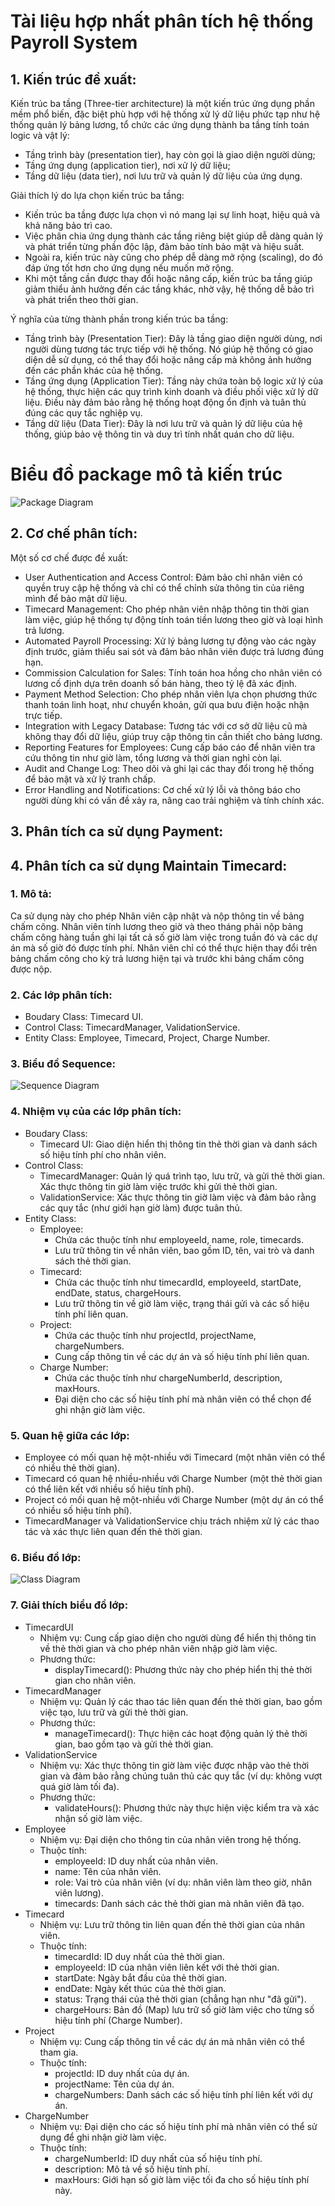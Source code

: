 # Tài liệu hợp nhất phân tích hệ thống Payroll System

## 1. Kiến trúc đề xuất:
Kiến trúc ba tầng (Three-tier architecture) là một kiến trúc ứng dụng phần mềm phổ biến, đặc biệt phù hợp với hệ thống xử lý dữ liệu phức tạp như hệ thống quản lý bảng lương, tổ chức các ứng dụng thành ba tầng tính toán logic và vật lý: 
  - Tầng trình bày (presentation tier), hay còn gọi là giao diện người dùng;
  - Tầng ứng dụng (application tier), nơi xử lý dữ liệu;
  - Tầng dữ liệu (data tier), nơi lưu trữ và quản lý dữ liệu của ứng dụng.

Giải thích lý do lựa chọn kiến trúc ba tầng:
  - Kiến trúc ba tầng được lựa chọn vì nó mang lại sự linh hoạt, hiệu quả và khả năng bảo trì cao.
  - Việc phân chia ứng dụng thành các tầng riêng biệt giúp dễ dàng quản lý và phát triển từng phần độc lập, đảm bảo tính bảo mật và hiệu suất.
  - Ngoài ra, kiến trúc này cũng cho phép dễ dàng mở rộng (scaling), do đó đáp ứng tốt hơn cho ứng dụng nếu muốn mở rộng.
  - Khi một tầng cần được thay đổi hoặc nâng cấp, kiến trúc ba tầng giúp giảm thiểu ảnh hưởng đến các tầng khác, nhờ vậy, hệ thống dễ bảo trì và phát triển theo thời gian.

Ý nghĩa của từng thành phần trong kiến trúc ba tầng:
  - Tầng trình bày (Presentation Tier): Đây là tầng giao diện người dùng, nơi người dùng tương tác trực tiếp với hệ thống. Nó giúp hệ thống có giao diện dễ sử dụng, có thể thay đổi hoặc nâng cấp mà không ảnh hưởng đến các phần khác của hệ thống.
  - Tầng ứng dụng (Application Tier): Tầng này chứa toàn bộ logic xử lý của hệ thống, thực hiện các quy trình kinh doanh và điều phối việc xử lý dữ liệu. Điều này đảm bảo rằng hệ thống hoạt động ổn định và tuân thủ đúng các quy tắc nghiệp vụ.
  - Tầng dữ liệu (Data Tier): Đây là nơi lưu trữ và quản lý dữ liệu của hệ thống, giúp bảo vệ thông tin và duy trì tính nhất quán cho dữ liệu.

# Biểu đồ package mô tả kiến trúc
![Package Diagram](https://www.planttext.com/api/plantuml/png/NCyn3i8m30NGFQUmklSAg8swHCh0aWanMAcf8Y15iJiWnCaOUYIkG9A9za_Mjzxmlv-rOy4ao_scr0Fz5IU2vfY8AGfAc2DOV59guAKWv-IO4fWeb2xewGp8u8nw_s6zS8Z437QUWj_nxRDoRJTyGC4TgbNlVNPL37qHpa3R7WhNjbwvLXt5iMpv0G00__y30000)

## 2. Cơ chế phân tích:
Một số cơ chế được đề xuất:
  - User Authentication and Access Control: Đảm bảo chỉ nhân viên có quyền truy cập hệ thống và chỉ có thể chỉnh sửa thông tin của riêng mình để bảo mật dữ liệu.
  - Timecard Management: Cho phép nhân viên nhập thông tin thời gian làm việc, giúp hệ thống tự động tính toán tiền lương theo giờ và loại hình trả lương.
  - Automated Payroll Processing: Xử lý bảng lương tự động vào các ngày định trước, giảm thiểu sai sót và đảm bảo nhân viên được trả lương đúng hạn.
  - Commission Calculation for Sales: Tính toán hoa hồng cho nhân viên có lương cố định dựa trên doanh số bán hàng, theo tỷ lệ đã xác định.
  - Payment Method Selection: Cho phép nhân viên lựa chọn phương thức thanh toán linh hoạt, như chuyển khoản, gửi qua bưu điện hoặc nhận trực tiếp.
  - Integration with Legacy Database: Tương tác với cơ sở dữ liệu cũ mà không thay đổi dữ liệu, giúp truy cập thông tin cần thiết cho bảng lương.
  - Reporting Features for Employees: Cung cấp báo cáo để nhân viên tra cứu thông tin như giờ làm, tổng lương và thời gian nghỉ còn lại.
  - Audit and Change Log: Theo dõi và ghi lại các thay đổi trong hệ thống để bảo mật và xử lý tranh chấp.
  - Error Handling and Notifications: Cơ chế xử lý lỗi và thông báo cho người dùng khi có vấn đề xảy ra, nâng cao trải nghiệm và tính chính xác.

## 3. Phân tích ca sử dụng Payment:

## 4. Phân tích ca sử dụng Maintain Timecard:
### 1. Mô tả:
Ca sử dụng này cho phép Nhân viên cập nhật và nộp thông tin về bảng chấm công. Nhân viên tính lương theo giờ và theo tháng phải nộp bảng chấm công hàng tuần ghi lại tất cả số giờ làm việc trong tuần đó và các dự án mà số giờ đó được tính phí. Nhân viên chỉ có thể thực hiện thay đổi trên bảng chấm công cho kỳ trả lương hiện tại và trước khi bảng chấm công được nộp.

### 2. Các lớp phân tích:
  - Boudary Class: Timecard UI.
  - Control Class: TimecardManager, ValidationService.
  - Entity Class: Employee, Timecard, Project, Charge Number.
### 3. Biểu đồ Sequence:
![Sequence Diagram](https://www.planttext.com/api/plantuml/png/Z5LDQjj05DxFAHxPvm85br1IJA1f0dMo7uy7QH9f9AIHYPSbYr9A5w6KBah0nfH2mP3IhgH55bDwZpb1hz0t8ocHB2c95uCqx_lUx_VaVyNjNgfeeh8m88Go5INmCeo3QC4vYV5UC15JgM1d8aBEQ38xETW1ciB9GR_va4hgySHXgkSsy9G6OaQLYEGRdim5umvQtKPRuECaEkDCLPv2ZdVxLD4fJKlQyU7-Y_uydBb-EPgU4J8QmMlVv9iOni8Kr_1ABqCunSTt34OZGkgoOVSvLWVFOA5_PC1C_Zq3MH8zIoHeH4XL7E9KaYtW8ZFvDmKAWOKzYsk1S2h1jn4aA9El1Ab9o6_aXZxE4NKPeYiwx8BfNuG62YOTmBclVqiFOnIVwaY0ly5e5XBr10fDyLKGBcVDH5qlR0gNqe4_F5ParI0xctONPrJwaEeLmzCKLoKh0wKtU1_xUaCSPxSEgXAJhs5kYhTFe9P1xuQubV80gJjqXl2FSW0FSxriQG4255574C7Vcwoo_xdIwuenF7pc73gKQleT9BW0dIauYOzDiH6LH2QbRMmdz9Z2FSVh-jokRGZtjEAafvUBoeVjfPtmoYhNr-tjkFiUe8SB7BkBzPCrktCFUN2RJF4P0xXvbkjhL-Z-jTuTTB-E8S21kzLfEU_R04UQQbmZv7mfzwqZmUuNf16u4P47AHymFRZ70phOuhZqRSjw5jVA_Jsg54NFtEAJFJpjdy5_0000__y30000)
### 4. Nhiệm vụ của các lớp phân tích:
  - Boudary Class:
      - Timecard UI: Giao diện hiển thị thông tin thẻ thời gian và danh sách số hiệu tính phí cho nhân viên.
  - Control Class:
      - TimecardManager: Quản lý quá trình tạo, lưu trữ, và gửi thẻ thời gian. Xác thực thông tin giờ làm việc trước khi gửi thẻ thời gian.
      - ValidationService: Xác thực thông tin giờ làm việc và đảm bảo rằng các quy tắc (như giới hạn giờ làm) được tuân thủ.
  - Entity Class:
      - Employee:
        - Chứa các thuộc tính như employeeId, name, role, timecards.
        - Lưu trữ thông tin về nhân viên, bao gồm ID, tên, vai trò và danh sách thẻ thời gian.
      - Timecard:
        - Chứa các thuộc tính như timecardId, employeeId, startDate, endDate, status, chargeHours.
        - Lưu trữ thông tin về giờ làm việc, trạng thái gửi và các số hiệu tính phí liên quan.
      - Project:
        - Chứa các thuộc tính như projectId, projectName, chargeNumbers.
        - Cung cấp thông tin về các dự án và số hiệu tính phí liên quan.
      - Charge Number:
        - Chứa các thuộc tính như chargeNumberId, description, maxHours. 
        - Đại diện cho các số hiệu tính phí mà nhân viên có thể chọn để ghi nhận giờ làm việc.
### 5. Quan hệ giữa các lớp:
  - Employee có mối quan hệ một-nhiều với Timecard (một nhân viên có thể có nhiều thẻ thời gian).
  - Timecard có quan hệ nhiều-nhiều với Charge Number (một thẻ thời gian có thể liên kết với nhiều số hiệu tính phí).
  - Project có mối quan hệ một-nhiều với Charge Number (một dự án có thể có nhiều số hiệu tính phí).
  - TimecardManager và ValidationService chịu trách nhiệm xử lý các thao tác và xác thực liên quan đến thẻ thời gian.
### 6. Biểu đồ lớp: 
![Class Diagram](https://www.planttext.com/api/plantuml/png/T5FTIiCm5BxFKuHUgTYXjsMCWHCSk25ClS-IK2D9Kv9qECGdyy97yXLisYJBajgBqdm__SuvFVtz_bbgWvJf10S0SwGrV6Q2OgJ8onf-0ZXSXEcMewDdBYx1LwhUe0RLL0MB6CvJZbV46K66oMP7rO5X6Zo7aQ4FibCwjjoBbiiZzSeIKWUiIGLtHh6cTaI314qW9NaA6LUMhk0ZqsRkorpaVOL8xyaY_wrb6EogxwU2zkxb3ScmNcawdTZn6rBrE8iARb0xlnk0RIVsL5t3bUpsd4OLFodvJh491RVZEIlBuTjyKZWAyAE9GwEm60w9iJ-B9LHZnLhxtHD6e0_NvTYJJOcMi2mNwPQTUBzsLkItP9Bqs2IPhUGf01OtizbLqSjWSJiynQs3i9cEjBBH40BzTyaKPoy2otunx5_u1m00__y30000)
### 7. Giải thích biểu đồ lớp:
  - TimecardUI
      - Nhiệm vụ: Cung cấp giao diện cho người dùng để hiển thị thông tin về thẻ thời gian và cho phép nhân viên nhập giờ làm việc.
      - Phương thức:
        - displayTimecard(): Phương thức này cho phép hiển thị thẻ thời gian cho nhân viên.
  - TimecardManager
      - Nhiệm vụ: Quản lý các thao tác liên quan đến thẻ thời gian, bao gồm việc tạo, lưu trữ và gửi thẻ thời gian.
      - Phương thức:
        - manageTimecard(): Thực hiện các hoạt động quản lý thẻ thời gian, bao gồm tạo và gửi thẻ thời gian.
  - ValidationService
      - Nhiệm vụ: Xác thực thông tin giờ làm việc được nhập vào thẻ thời gian và đảm bảo rằng chúng tuân thủ các quy tắc (ví dụ: không vượt quá giờ làm tối đa).
      - Phương thức:
        - validateHours(): Phương thức này thực hiện việc kiểm tra và xác nhận số giờ làm việc.
  - Employee
      - Nhiệm vụ: Đại diện cho thông tin của nhân viên trong hệ thống.
      - Thuộc tính:
        - employeeId: ID duy nhất của nhân viên.
        - name: Tên của nhân viên.
        - role: Vai trò của nhân viên (ví dụ: nhân viên làm theo giờ, nhân viên lương).
        - timecards: Danh sách các thẻ thời gian mà nhân viên đã tạo.
  - Timecard
      - Nhiệm vụ: Lưu trữ thông tin liên quan đến thẻ thời gian của nhân viên.
      - Thuộc tính:
        - timecardId: ID duy nhất của thẻ thời gian.
        - employeeId: ID của nhân viên liên kết với thẻ thời gian.
        - startDate: Ngày bắt đầu của thẻ thời gian.
        - endDate: Ngày kết thúc của thẻ thời gian.
        - status: Trạng thái của thẻ thời gian (chẳng hạn như "đã gửi").
        - chargeHours: Bản đồ (Map) lưu trữ số giờ làm việc cho từng số hiệu tính phí (Charge Number).
  - Project
      - Nhiệm vụ: Cung cấp thông tin về các dự án mà nhân viên có thể tham gia.
      - Thuộc tính:
        - projectId: ID duy nhất của dự án.
        - projectName: Tên của dự án.
        - chargeNumbers: Danh sách các số hiệu tính phí liên kết với dự án.
  - ChargeNumber
      - Nhiệm vụ: Đại diện cho các số hiệu tính phí mà nhân viên có thể sử dụng để ghi nhận giờ làm việc.
      - Thuộc tính:
        - chargeNumberId: ID duy nhất của số hiệu tính phí.
        - description: Mô tả về số hiệu tính phí.
        - maxHours: Giới hạn số giờ làm việc tối đa cho số hiệu tính phí này.
